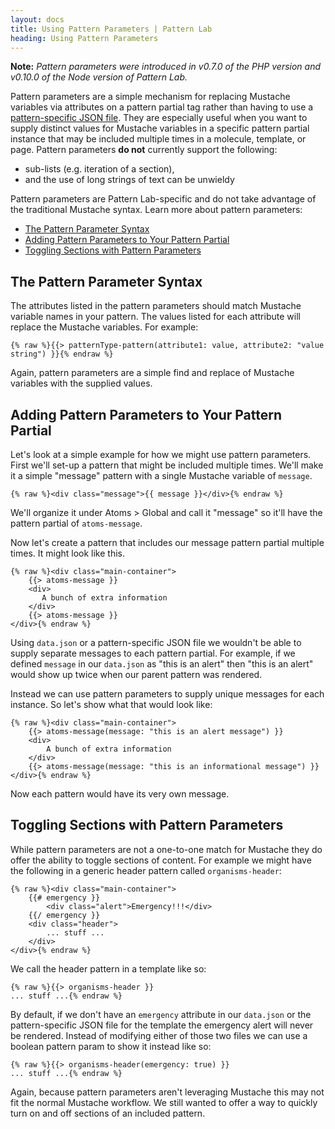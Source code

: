 ```yaml
---
layout: docs
title: Using Pattern Parameters | Pattern Lab
heading: Using Pattern Parameters
---
```


**Note:** *Pattern parameters were introduced in v0.7.0 of the PHP version and v0.10.0 of the Node version of Pattern Lab.*


Pattern parameters are a simple mechanism for replacing Mustache variables via attributes on a pattern partial tag rather than having to use a [pattern-specific JSON file](/docs/data-pattern-specific.html). They are especially useful when you want to supply distinct values for Mustache variables in a specific pattern partial instance that may be included multiple times in a molecule, template, or page. Pattern parameters **do not** currently support the following:

* sub-lists (e.g. iteration of a section),
* and the use of long strings of text can be unwieldy

Pattern parameters are Pattern Lab-specific and do not take advantage of the traditional Mustache syntax. Learn more about pattern parameters:

* [The Pattern Parameter Syntax](#pattern-parameter-syntax)
* [Adding Pattern Parameters to Your Pattern Partial](#adding-pattern-parameters)
* [Toggling Sections with Pattern Parameters](#toggling-sections)

## <span id="pattern-parameter-syntax"></span>The Pattern Parameter Syntax 

The attributes listed in the pattern parameters should match Mustache variable names in your pattern. The values listed for each attribute will replace the Mustache variables. For example:

    {% raw %}{{> patternType-pattern(attribute1: value, attribute2: "value string") }}{% endraw %}

Again, pattern parameters are a simple find and replace of Mustache variables with the supplied values.

## <span id="adding-pattern-paramters"></span>Adding Pattern Parameters to Your Pattern Partial

Let's look at a simple example for how we might use pattern parameters. First we'll set-up a pattern that might be included multiple times. We'll make it a simple "message" pattern with a single Mustache variable of `message`.

    {% raw %}<div class="message">{{ message }}</div>{% endraw %}

We'll organize it under Atoms > Global and call it "message" so it'll have the pattern partial of `atoms-message`.

Now let's create a pattern that includes our message pattern partial multiple times. It might look like this.

    {% raw %}<div class="main-container">
        {{> atoms-message }}
        <div>
           A bunch of extra information
        </div>
        {{> atoms-message }}
    </div>{% endraw %}

Using `data.json` or a pattern-specific JSON file we wouldn't be able to supply separate messages to each pattern partial. For example, if we defined `message` in our `data.json` as "this is an alert" then "this is an alert" would show up twice when our parent pattern was rendered.

Instead we can use pattern parameters to supply unique messages for each instance. So let's show what that would look like:

    {% raw %}<div class="main-container">
        {{> atoms-message(message: "this is an alert message") }}
        <div>
            A bunch of extra information
        </div>
        {{> atoms-message(message: "this is an informational message") }}
    </div>{% endraw %}

Now each pattern would have its very own message.

## <span id="toggling-sections"></span>Toggling Sections with Pattern Parameters

While pattern parameters are not a one-to-one match for Mustache they do offer the ability to toggle sections of content. For example we might have the following in a generic header pattern called `organisms-header`:

    {% raw %}<div class="main-container">
        {{# emergency }}
            <div class="alert">Emergency!!!</div>
        {{/ emergency }}
        <div class="header">
            ... stuff ...
        </div>
    </div>{% endraw %}

We call the header pattern in a template like so:

    {% raw %}{{> organisms-header }}
    ... stuff ...{% endraw %}

By default, if we don't have an `emergency` attribute in our `data.json` or the pattern-specific JSON file for the template the emergency alert will never be rendered. Instead of modifying either of those two files we can use a boolean pattern param to show it instead like so:

    {% raw %}{{> organisms-header(emergency: true) }}
    ... stuff ...{% endraw %}

Again, because pattern parameters aren't leveraging Mustache this may not fit the normal Mustache workflow. We still wanted to offer a way to quickly turn on and off sections of an included pattern.


